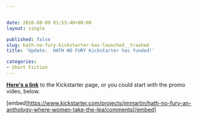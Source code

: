 ```yaml
---


date: 2016-08-09 01:53:40+00:00
layout: single

published: false
slug: hath-no-fury-kickstarter-has-launched__trashed
title: 'Update:  HATH NO FURY Kickstarter has funded!'

categories:
- Short Fiction
---
```


[**Here's a link**](https://www.kickstarter.com/projects/jmmartin/hath-no-fury-an-anthology-where-women-take-the-lea?ref=nav_search) to the Kickstarter page, or you could start with the promo video, below.

[embed]https://www.kickstarter.com/projects/jmmartin/hath-no-fury-an-anthology-where-women-take-the-lea/comments[/embed]
